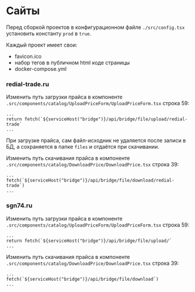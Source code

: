 # Сайты

Перед сборкой проектов в конфигурационном файле `./src/config.tsx` установить константу `prod` в `true`.

Каждый проект имеет свои:
- favicon.ico
- набор тегов в публичном html коде страницы
- docker-compose.yml

### redial-trade.ru

Изменить путь загрузки прайса в компоненте `.src/components/catalog/UploadPriceForm/UploadPriceForm.tsx`
строка 59: 
```
...
return fetch(`${serviceHost("bridge")}/api/bridge/file/upload/redial-trade`
...
```

При загрузке прайса, сам файл-исходник не удаляется после записи в БД, а сохраняется в папке `files` и отдаётся при скачивании.


Изменить путь скачивания прайса в компоненте `.src/components/catalog/DownloadPrice/DownloadPrice.tsx`
строка 39: 
```
...
fetch(`${serviceHost("bridge")}/api/bridge/file/download/redial-trade`)
...
```




### sgn74.ru

Изменить путь загрузки прайса в компоненте `.src/components/catalog/UploadPriceForm/UploadPriceForm.tsx`
строка 59: 
```
...
return fetch(`${serviceHost("bridge")}/api/bridge/file/upload/`
...
```

Изменить путь скачивания прайса в компоненте `.src/components/catalog/DownloadPrice/DownloadPrice.tsx`
строка 39: 
```
...
fetch(`${serviceHost("bridge")}/api/bridge/file/download`)
...
```
